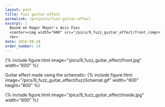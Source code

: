```yaml
---
layout: post
title: Fuzz guitar effect
permalink: /projects/fuzz-guitar-effect
excerpt: |
  Based on Roger Mayer's Axis Fuzz
  <center><img width="600" src="/pics/9_fuzz_guitar_effect/front_compressed.jpg"></center>
  <br>
date: 2016-08-28
order_number: 14
---
```


{% include figure.html image="/pics/9_fuzz_guitar_effect/front.jpg" width="600" %}

Guitar effect made using the schematic:
{% include figure.html image="/pics/9_fuzz_guitar_effect/fuzzSchemat.gif" width="600" height="800" %}

{% include figure.html image="/pics/9_fuzz_guitar_effect/inside.jpg" width="600" %}
